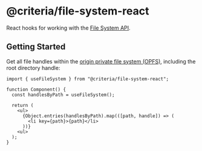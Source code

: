 # @criteria/file-system-react

React hooks for working with the [File System API](https://developer.mozilla.org/en-US/docs/Web/API/File_System_API).

## Getting Started

Get all file handles within the [origin private file system (OPFS)](https://developer.mozilla.org/en-US/docs/Web/API/File_System_API/Origin_private_file_system), including the root directory handle:

```tsx
import { useFileSystem } from "@criteria/file-system-react";

function Component() {
  const handlesByPath = useFileSystem();

  return (
    <ul>
      {Object.entries(handlesByPath).map(([path, handle]) => (
        <li key={path}>{path}</li>
      ))}
    <ul>
  );
}
```
